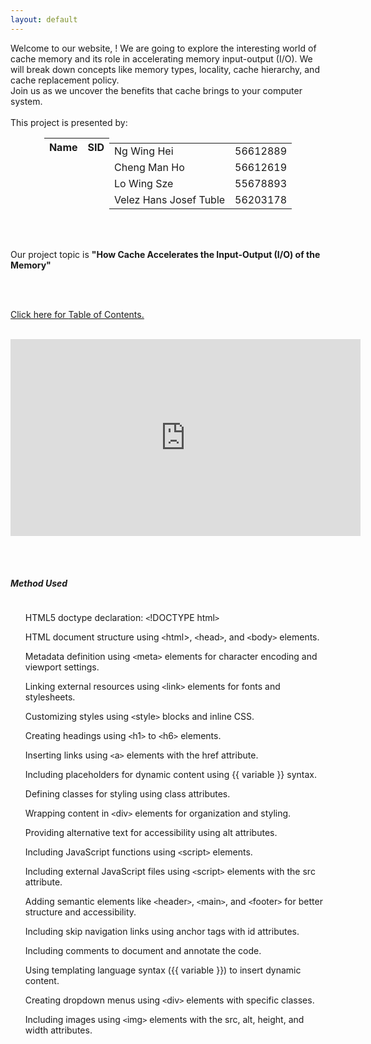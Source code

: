 ```yaml
---
layout: default
---
```

<head>
     <style>
        .centered-table {
            margin-left: auto;
            margin-right: auto;
        }
        .table-container {
            display: flex;
            justify-content: center;
        }
        .scrollable {
             overflow: auto;
             height: 700px;
        }
    </style>
    <script>
     function greeting() {
         var firstname = prompt("What is your first name?");
         if (firstname !== null && firstname !== "") {
             firstname = firstname[0].toUpperCase() + firstname.substring(1);
             document.getElementById('message').textContent = 'Hello ' + firstname + '! Welcome to our project!';
         } else {
             greeting();
         }
         sessionStorage.setItem("firstname", firstname);
         document.getElementById('firstnamePlaceholder').textContent = firstname;
     }
     function checkvisit() {
          var firstname = sessionStorage.getItem("firstname");
          if (firstname !== null && firstname !== "") {
               document.getElementById('message').textContent = "Welcome back, " + firstname + "!";
               document.getElementById('firstnamePlaceholder').textContent = firstname;
          } else {
               greeting();
          }  
     }     
  </script>
</head>
    
<body onload='checkvisit()'>
 <div id="message"></div>

<div class="bodytext"><div class="middle">
Welcome to our website, <span id="firstnamePlaceholder"></span>! We are going to explore the interesting world of cache memory and its role in accelerating memory input-output (I/O). We will break down concepts like memory types, locality, cache hierarchy, and cache replacement policy. <br/> Join us as we uncover the benefits that cache brings to your computer system. 
<br/><br/>This project is presented by: <br/>
  <div class="centered-table">
    <table class="table-container">
    <thead>
      <tr>
        <th><b>Name</b></th>
        <th><b>SID</b></th>
      </tr>
    </thead>
    <tbody>
      <tr>
        <td>Ng Wing Hei</td>
        <td>56612889</td>
      </tr>
      <tr>
        <td>Cheng Man Ho</td>
        <td>56612619</td>
      </tr>
      <tr>
        <td>Lo Wing Sze</td>
        <td>55678893</td>
      </tr>
      <tr>
        <td>Velez Hans Josef Tuble</td>
        <td>56203178</td>
      </tr>
    </tbody>
 </table>
</div>

<br/><br/>

Our project topic is <b>"How Cache Accelerates the Input-Output (I/O) of the Memory"</b>

<br/><br/>

<a href="https://cs1102proj-cache.github.io/CS1102/table_of_contents.html">Click here for <u>Table of Contents.</u></a>
<br/><br/>
<div id="video">
    <iframe width="560" height="315" src="https://www.youtube.com/embed/your-video-id" frameborder="0" allowfullscreen></iframe>
</div>
</div>

<br/><br/>

<div id="method-used">
<h5>Method Used</h2>
     <div class="scrollable">
          <ul>HTML5 doctype declaration: <code>&lt;</code>!DOCTYPE html<code>&gt;</code></ul>
          <ul>HTML document structure using <code>&lt;</code>html>, <code>&lt;</code>head<code>&gt;</code>, and <code>&lt;</code>body<code>&gt;</code> elements.</ul>
          <ul>Metadata definition using <code>&lt;</code>meta<code>&gt;</code> elements for character encoding and viewport settings.</ul>
          <ul>Linking external resources using <code>&lt;</code>link<code>&gt;</code> elements for fonts and stylesheets.</ul>
          <ul>Customizing styles using <code>&lt;</code>style<code>&gt;</code> blocks and inline CSS.</ul>
          <ul>Creating headings using <code>&lt;</code>h1<code>&gt;</code> to <code>&lt;</code>h6<code>&gt;</code> elements.</ul>
          <ul>Inserting links using <code>&lt;</code>a<code>&gt;</code> elements with the href attribute.</ul>
          <ul>Including placeholders for dynamic content using {{ variable }} syntax.</ul>
          <ul>Defining classes for styling using class attributes.</ul>
          <ul>Wrapping content in <code>&lt;</code>div<code>&gt;</code> elements for organization and styling.</ul>
          <ul>Providing alternative text for accessibility using alt attributes.</ul>
          <ul>Including JavaScript functions using <code>&lt;</code>script<code>&gt;</code> elements.</ul>
          <ul>Including external JavaScript files using <code>&lt;</code>script<code>&gt;</code> elements with the src attribute.</ul>
          <ul>Adding semantic elements like <code>&lt;</code>header<code>&gt;</code>, <code>&lt;</code>main<code>&gt;</code>, and <code>&lt;</code>footer<code>&gt;</code> for better structure and accessibility.</ul>
          <ul>Including skip navigation links using anchor tags with id attributes.</ul>
          <ul>Including comments to document and annotate the code.</ul>
          <ul>Using templating language syntax ({{ variable }}) to insert dynamic content.</ul>
          <ul>Creating dropdown menus using <code>&lt;</code>div<code>&gt;</code> elements with specific classes.</ul>
          <ul>Including images using <code>&lt;</code>img<code>&gt;</code> elements with the src, alt, height, and width attributes.</ul>
          <ul>Creating unordered and ordered lists using <code>&lt;</code>ul<code>&gt;</code> and <code>&lt;</code>ol<code>&gt;</code> elements.</ul>
          <ul>Creating list items using <code>&lt;</code>li<code>&gt;</code> elements.</ul>
          <ul>Nesting lists by placing <code>&lt;</code>ul<code>&gt;</code> or <code>&lt;</code>ol<code>&gt;</code> elements within each other.</ul>
          <ul>Including videos using <code>&lt;</code>iframe<code>&gt;</code> elements with the src attribute.</ul>
          <ul>Using semantic elements like <code>&lt;</code>pre<code>&gt;</code>, <code>&lt;</code>code<code>&gt;</code>, and <code>&lt;</code>hr<code>&gt;</code> for specific content.</ul>
          <ul>Storing and retrieving data in session storage using sessionStorage.setItem() and sessionStorage.getItem().</ul>
          <ul>Capitalizing the first letter of a string using JavaScript string manipulation.</ul>
          <ul>Accessing and modifying HTML elements using the getElementById() method.</ul>
          <ul>Modifying the text content of HTML elements using the textContent property.</ul>

</div>
